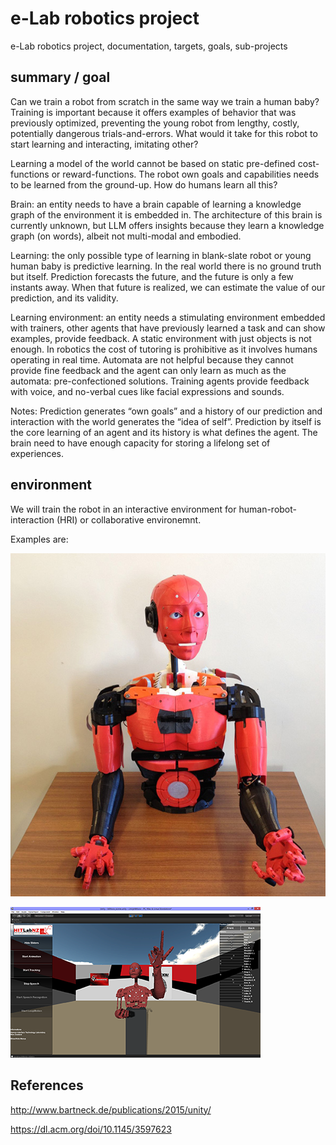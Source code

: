 # e-Lab robotics project


e-Lab robotics project, documentation, targets, goals, sub-projects

## summary / goal

Can we train a robot from scratch in the same way we train a human baby? Training is important because it offers examples of behavior that was previously optimized, preventing the young robot from lengthy, costly, potentially dangerous trials-and-errors.
What would it take for this robot to start learning and interacting, imitating other?

Learning a model of the world cannot be based on static pre-defined cost-functions or reward-functions. The robot own goals and capabilities needs to be learned from the ground-up. How do humans learn all this?

Brain: an entity needs to have a brain capable of learning a knowledge graph of the environment it is embedded in. The architecture of this brain is currently unknown, but LLM offers insights because they learn a knowledge graph (on words), albeit not multi-modal and embodied.

Learning: the only possible type of learning in blank-slate robot or young human baby is predictive learning. In the real world there is no ground truth but itself. Prediction forecasts the future, and the future is only a few instants away. When that future is realized, we can estimate the value of our prediction, and its validity.

Learning environment: an entity needs a stimulating environment embedded with trainers, other agents that have previously learned a task and can show examples, provide feedback. A static environment with just objects is not enough. In robotics the cost of tutoring is prohibitive as it involves humans operating in real time. Automata are not helpful because they cannot provide fine feedback and the agent can only learn as much as the automata: pre-confectioned solutions. Training agents provide feedback with voice, and no-verbal cues like facial expressions and sounds. 

Notes:
Prediction generates “own goals” and a history of our prediction and interaction with the world generates the “idea of self”. Prediction by itself is the core learning of an agent and its history is what defines the agent. The brain need to have enough capacity for storing a lifelong set of experiences.

## environment

We will train the robot in an interactive environment for human-robot-interaction (HRI) or collaborative environemnt.

Examples are:

![](images/inMoov.jpg)

![](images/InMoovInterface.png)

## References 

http://www.bartneck.de/publications/2015/unity/ 

https://dl.acm.org/doi/10.1145/3597623 



